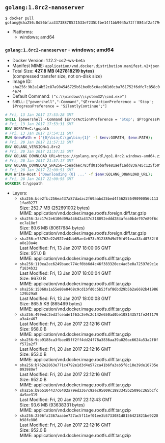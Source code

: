 ## `golang:1.8rc2-nanoserver`

```console
$ docker pull golang@sha256:8d56bfaa33738878521533e7235bfbe14f1bb9045a72ff884af2a4794bd9fb71
```

-	Platforms:
	-	windows; amd64

### `golang:1.8rc2-nanoserver` - windows; amd64

-	Docker Version: 1.12.2-cs2-ws-beta
-	Manifest MIME: `application/vnd.docker.distribution.manifest.v2+json`
-	Total Size: **427.8 MB (427818219 bytes)**  
	(compressed transfer size, not on-disk size)
-	Image ID: `sha256:9b2a14b52c87a904546725b61be0b5c0ae061d0cba761752f6dfc7c858c04e74`
-	Default Command: `["c:\\windows\\system32\\cmd.exe"]`
-	`SHELL`: `["powershell","-Command","$ErrorActionPreference = 'Stop'; $ProgressPreference = 'SilentlyContinue';"]`

```dockerfile
# Fri, 13 Jan 2017 17:53:28 GMT
SHELL [powershell -Command $ErrorActionPreference = 'Stop'; $ProgressPreference = 'SilentlyContinue';]
# Fri, 13 Jan 2017 17:53:31 GMT
ENV GOPATH=C:\gopath
# Fri, 13 Jan 2017 17:54:11 GMT
RUN $newPath = ('{0}\bin;C:\go\bin;{1}' -f $env:GOPATH, $env:PATH); 	Write-Host ('Updating PATH: {0}' -f $newPath); 	setx /M PATH $newPath;
# Fri, 20 Jan 2017 21:57:13 GMT
ENV GOLANG_VERSION=1.8rc2
# Fri, 20 Jan 2017 21:57:15 GMT
ENV GOLANG_DOWNLOAD_URL=https://golang.org/dl/go1.8rc2.windows-amd64.zip
# Fri, 20 Jan 2017 21:57:17 GMT
ENV GOLANG_DOWNLOAD_SHA256=c5eadaec783fd01bbaf8e81aef1add83a7e5c125f50f6976ac31ab763bd0b49f
# Fri, 20 Jan 2017 22:00:51 GMT
RUN Write-Host ('Downloading {0} ...' -f $env:GOLANG_DOWNLOAD_URL); 	Invoke-WebRequest -Uri $env:GOLANG_DOWNLOAD_URL -OutFile 'go.zip'; 		Write-Host ('Verifying sha256 ({0}) ...' -f $env:GOLANG_DOWNLOAD_SHA256); 	if ((Get-FileHash go.zip -Algorithm sha256).Hash -ne $env:GOLANG_DOWNLOAD_SHA256) { 		Write-Host 'FAILED!'; 		exit 1; 	}; 		Write-Host 'Expanding ...'; 	Expand-Archive go.zip -DestinationPath C:\; 		Write-Host 'Verifying install ("go version") ...'; 	go version; 		Write-Host 'Removing ...'; 	Remove-Item go.zip -Force; 		Write-Host 'Complete.';
# Fri, 20 Jan 2017 22:00:55 GMT
WORKDIR C:\gopath
```

-	Layers:
	-	`sha256:bce2fbc256ea437a87dadac2f69aabd25bed4f56255549090056c1131fad0277`  
		Size: 252.7 MB (252691002 bytes)  
		MIME: application/vnd.docker.image.rootfs.foreign.diff.tar.gzip
	-	`sha256:3ac17e2e6106d09a44642a437c318092eddd284afea0b4e707e89f6cec7a18ef`  
		Size: 80.6 MB (80617684 bytes)  
		MIME: application/vnd.docker.image.rootfs.foreign.diff.tar.gzip
	-	`sha256:e75762e22d922ed4bb69ae4e673c912389d9d70fd91eaa33cd0732f0a8e28a4e`  
		Last Modified: Fri, 13 Jan 2017 18:00:06 GMT  
		Size: 951.0 B  
		MIME: application/vnd.docker.image.rootfs.diff.tar.gzip
	-	`sha256:110ea2ec6249baec774cf0bb6d4c46f383320ec4ad5e0a72597d9c1ef1834b32`  
		Last Modified: Fri, 13 Jan 2017 18:00:04 GMT  
		Size: 967.0 B  
		MIME: application/vnd.docker.image.rootfs.diff.tar.gzip
	-	`sha256:15068a1a55e80e8468c9cd1bfd0c5b53faf86bd29b5b2a6692b41986129b29a8`  
		Last Modified: Fri, 13 Jan 2017 18:00:08 GMT  
		Size: 865.5 KB (865469 bytes)  
		MIME: application/vnd.docker.image.rootfs.diff.tar.gzip
	-	`sha256:499edc2ed3fceade1f63c2e9c2c142e650ad0be108143571fe24f179a3a4c467`  
		Last Modified: Fri, 20 Jan 2017 22:12:16 GMT  
		Size: 958.0 B  
		MIME: application/vnd.docker.image.rootfs.diff.tar.gzip
	-	`sha256:9cb9188ca3fbae85ff2ff4dd24f78a3836aa39a020ac6624a53a2f0ff572a2f7`  
		Last Modified: Fri, 20 Jan 2017 22:12:16 GMT  
		Size: 953.0 B  
		MIME: application/vnd.docker.image.rootfs.diff.tar.gzip
	-	`sha256:b762e2863e771c4792e1d3d4e572ca41b6fa3ab5f8c10e39de16735e093980ef`  
		Last Modified: Fri, 20 Jan 2017 22:12:16 GMT  
		Size: 952.0 B  
		MIME: application/vnd.docker.image.rootfs.diff.tar.gzip
	-	`sha256:b865104437c6402a79ed2367c92ec95009c1883345b25096c265bcfc4a9ae319`  
		Last Modified: Fri, 20 Jan 2017 22:12:43 GMT  
		Size: 93.6 MB (93638331 bytes)  
		MIME: application/vnd.docker.image.rootfs.diff.tar.gzip
	-	`sha256:2306fa2367aaabe727ac5f11ef01ee3b5733081d8156421821be9228b98fe886`  
		Last Modified: Fri, 20 Jan 2017 22:12:16 GMT  
		Size: 952.0 B  
		MIME: application/vnd.docker.image.rootfs.diff.tar.gzip
